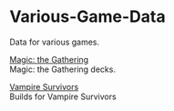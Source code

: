 # Various-Game-Data

Data for various games.

[Magic: the Gathering](Magic%20the%20Gathering)<br>
Magic: the Gathering decks.

[Vampire Survivors](Vampire%20Survivors)<br>
Builds for Vampire Survivors